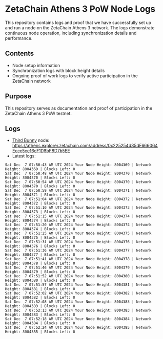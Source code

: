# ZetaChain Athens 3 PoW Node Logs
This repository contains logs and proof that we have successfully set up and run a node on the ZetaChain Athens 3 network. The logs demonstrate continuous node operation, including synchronization details and performance.

## Contents
- Node setup information
- Synchronization logs with block height details
- Ongoing proof of work logs to verify active participation in the ZetaChain network

## Purpose
This repository serves as documentation and proof of participation in the ZetaChain Athens 3 PoW testnet.

## Logs

- [Third Bunny](https://thirdbunny.xyz/) node: https://athens.explorer.zetachain.com/address/0x225254d35dE666064Eccc5ce16eF1D8bF8D7b5EE
- Latest logs:
```
Sat Dec  7 07:50:43 AM UTC 2024 Your Node Height: 8004369 | Network Height: 8004369 | Blocks Left: 0
Sat Dec  7 07:50:48 AM UTC 2024 Your Node Height: 8004370 | Network Height: 8004370 | Blocks Left: 0
Sat Dec  7 07:50:54 AM UTC 2024 Your Node Height: 8004370 | Network Height: 8004370 | Blocks Left: 0
Sat Dec  7 07:50:59 AM UTC 2024 Your Node Height: 8004371 | Network Height: 8004371 | Blocks Left: 0
Sat Dec  7 07:51:04 AM UTC 2024 Your Node Height: 8004372 | Network Height: 8004372 | Blocks Left: 0
Sat Dec  7 07:51:10 AM UTC 2024 Your Node Height: 8004373 | Network Height: 8004373 | Blocks Left: 0
Sat Dec  7 07:51:15 AM UTC 2024 Your Node Height: 8004374 | Network Height: 8004374 | Blocks Left: 0
Sat Dec  7 07:51:20 AM UTC 2024 Your Node Height: 8004374 | Network Height: 8004374 | Blocks Left: 0
Sat Dec  7 07:51:25 AM UTC 2024 Your Node Height: 8004375 | Network Height: 8004375 | Blocks Left: 0
Sat Dec  7 07:51:31 AM UTC 2024 Your Node Height: 8004376 | Network Height: 8004376 | Blocks Left: 0
Sat Dec  7 07:51:36 AM UTC 2024 Your Node Height: 8004377 | Network Height: 8004377 | Blocks Left: 0
Sat Dec  7 07:51:41 AM UTC 2024 Your Node Height: 8004378 | Network Height: 8004378 | Blocks Left: 0
Sat Dec  7 07:51:46 AM UTC 2024 Your Node Height: 8004379 | Network Height: 8004379 | Blocks Left: 0
Sat Dec  7 07:51:52 AM UTC 2024 Your Node Height: 8004380 | Network Height: 8004380 | Blocks Left: 0
Sat Dec  7 07:51:57 AM UTC 2024 Your Node Height: 8004381 | Network Height: 8004381 | Blocks Left: 0
Sat Dec  7 07:52:02 AM UTC 2024 Your Node Height: 8004382 | Network Height: 8004382 | Blocks Left: 0
Sat Dec  7 07:52:08 AM UTC 2024 Your Node Height: 8004383 | Network Height: 8004383 | Blocks Left: 0
Sat Dec  7 07:52:13 AM UTC 2024 Your Node Height: 8004383 | Network Height: 8004383 | Blocks Left: 0
Sat Dec  7 07:52:18 AM UTC 2024 Your Node Height: 8004384 | Network Height: 8004384 | Blocks Left: 0
Sat Dec  7 07:52:24 AM UTC 2024 Your Node Height: 8004385 | Network Height: 8004385 | Blocks Left: 0
```

